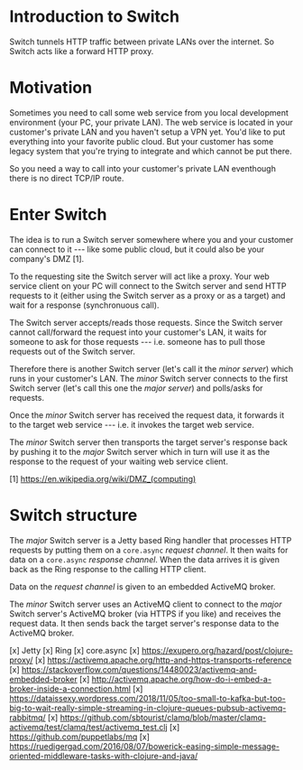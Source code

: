 # Introduction to Switch

Switch tunnels HTTP traffic between private LANs over the internet. So
Switch acts like a forward HTTP proxy. 

# Motivation

Sometimes you need to call some web service from you local development
environment (your PC, your private LAN). The web service is located in
your customer's private LAN and you haven't setup a VPN yet. You'd
like to put everything into your favorite public cloud. But your
customer has some legacy system that you're trying to integrate and
which cannot be put there.

So you need a way to call into your customer's private LAN eventhough
there is no direct TCP/IP route.

# Enter Switch

The idea is to run a Switch server somewhere where you and your
customer can connect to it --- like some public cloud, but it could
also be your company's DMZ [1].

To the requesting site the Switch server will act like a proxy. Your
web service client on your PC will connect to the Switch server and
send HTTP requests to it (either using the Switch server as a proxy or
as a target) and wait for a response (synchronuous call).

The Switch server accepts/reads those requests. Since the Switch
server cannot call/forward the request into your customer's LAN, it
waits for someone to ask for those requests --- i.e. someone has to
pull those requests out of the Switch server.

Therefore there is another Switch server (let's call it the _minor
server_) which runs in your customer's LAN. The _minor_ Switch server
connects to the first Switch server (let's call this one the _major
server_) and polls/asks for requests.

Once the _minor_ Switch server has received the request data, it
forwards it to the target web service --- i.e. it invokes the target
web service.

The _minor_ Switch server then transports the target server's response
back by pushing it to the _major_ Switch server which in turn will use
it as the response to the request of your waiting web service client.

[1] https://en.wikipedia.org/wiki/DMZ_(computing)

# Switch structure

The _major_ Switch server is a Jetty based Ring handler that processes
HTTP requests by putting them on a `core.async` _request channel_. It
then waits for data on a `core.async` _response channel_. When the
data arrives it is given back as the Ring response to the calling HTTP
client.

Data on the _request channel_ is given to an embedded ActiveMQ broker.

The _minor_ Switch server uses an ActiveMQ client to connect to the
_major_ Switch server's ActiveMQ broker (via HTTPS if you like) and
receives the request data. It then sends back the target server's
response data to the ActiveMQ broker.

[x] Jetty
[x] Ring
[x] core.async
[x] https://exupero.org/hazard/post/clojure-proxy/
[x] https://activemq.apache.org/http-and-https-transports-reference
[x] https://stackoverflow.com/questions/14480023/activemq-and-embedded-broker
[x] http://activemq.apache.org/how-do-i-embed-a-broker-inside-a-connection.html
[x] https://dataissexy.wordpress.com/2018/11/05/too-small-to-kafka-but-too-big-to-wait-really-simple-streaming-in-clojure-queues-pubsub-activemq-rabbitmq/
[x] https://github.com/sbtourist/clamq/blob/master/clamq-activemq/test/clamq/test/activemq_test.clj
[x] https://github.com/puppetlabs/mq
[x] https://ruedigergad.com/2016/08/07/bowerick-easing-simple-message-oriented-middleware-tasks-with-clojure-and-java/
